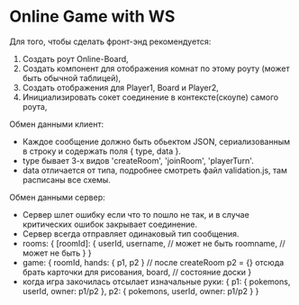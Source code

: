 # Online Game with WS

Для того, чтобы сделать фронт-энд рекомендуется:
 1. Создать роут Online-Board,
 2. Создать компонент для отображения комнат по этому роуту (может быть обычной таблицей),
 3. Создать отображения для Player1, Board и Player2,
 4. Инициализировать сокет соединение в контексте(скоупе) самого роута,

Обмен данными клиент:
 - Каждое сообщение должно быть обьектом JSON, сериализованным в строку и содержать поля { type, data }.
 - type бывает 3-х видов 'createRoom', 'joinRoom', 'playerTurn'.
 - data отличается от типа, подробнее смотреть файл validation.js, там расписаны все схемы.

Обмен данными сервер: 
 - Сервер шлет ошибку если что то пошло не так, и в случае критических ошибок закрывает соединение.
 - Сервер всегда отправляет одинаковый тип сообщения.
 - rooms: {
	 	[roomId]: {
			 userId,
			 username, // может не быть
			 roomname, // может не быть
		 }
 	}
 - game: {
	 	roomId,
	 	hands: { p1, p2 } // после createRoom p2 = {} отсюда брать карточки для рисования,
		board, // состояние доски
	}
 - когда игра закочилась отсылает изначальные руки: {
	 	p1: { pokemons, userId, owner: p1/p2 },
		p2: { pokemons, userId, owner: p1/p2 }
 	}
 